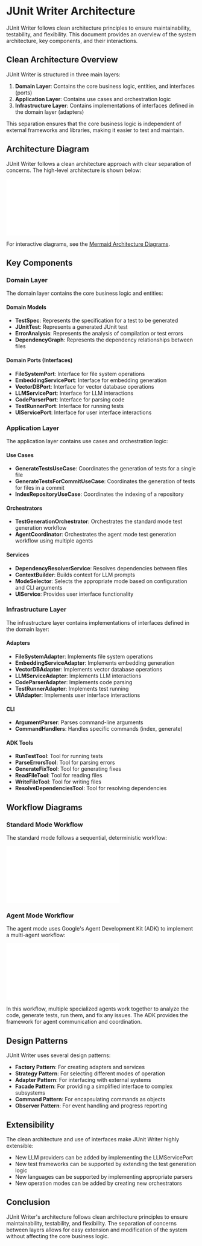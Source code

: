 # JUnit Writer Architecture

JUnit Writer follows clean architecture principles to ensure maintainability, testability, and flexibility. This document provides an overview of the system architecture, key components, and their interactions.

## Clean Architecture Overview

JUnit Writer is structured in three main layers:

1. **Domain Layer**: Contains the core business logic, entities, and interfaces (ports)
2. **Application Layer**: Contains use cases and orchestration logic
3. **Infrastructure Layer**: Contains implementations of interfaces defined in the domain layer (adapters)

This separation ensures that the core business logic is independent of external frameworks and libraries, making it easier to test and maintain.

## Architecture Diagram

JUnit Writer follows a clean architecture approach with clear separation of concerns. The high-level architecture is shown below:

![High-Level Architecture](diagrams/architecture_mermaid.md#high-level-architecture)

For interactive diagrams, see the [Mermaid Architecture Diagrams](diagrams/architecture_mermaid.md).

## Key Components

### Domain Layer

The domain layer contains the core business logic and entities:

#### Domain Models

- **TestSpec**: Represents the specification for a test to be generated
- **JUnitTest**: Represents a generated JUnit test
- **ErrorAnalysis**: Represents the analysis of compilation or test errors
- **DependencyGraph**: Represents the dependency relationships between files

#### Domain Ports (Interfaces)

- **FileSystemPort**: Interface for file system operations
- **EmbeddingServicePort**: Interface for embedding generation
- **VectorDBPort**: Interface for vector database operations
- **LLMServicePort**: Interface for LLM interactions
- **CodeParserPort**: Interface for parsing code
- **TestRunnerPort**: Interface for running tests
- **UIServicePort**: Interface for user interface interactions

### Application Layer

The application layer contains use cases and orchestration logic:

#### Use Cases

- **GenerateTestsUseCase**: Coordinates the generation of tests for a single file
- **GenerateTestsForCommitUseCase**: Coordinates the generation of tests for files in a commit
- **IndexRepositoryUseCase**: Coordinates the indexing of a repository

#### Orchestrators

- **TestGenerationOrchestrator**: Orchestrates the standard mode test generation workflow
- **AgentCoordinator**: Orchestrates the agent mode test generation workflow using multiple agents

#### Services

- **DependencyResolverService**: Resolves dependencies between files
- **ContextBuilder**: Builds context for LLM prompts
- **ModeSelector**: Selects the appropriate mode based on configuration and CLI arguments
- **UIService**: Provides user interface functionality

### Infrastructure Layer

The infrastructure layer contains implementations of interfaces defined in the domain layer:

#### Adapters

- **FileSystemAdapter**: Implements file system operations
- **EmbeddingServiceAdapter**: Implements embedding generation
- **VectorDBAdapter**: Implements vector database operations
- **LLMServiceAdapter**: Implements LLM interactions
- **CodeParserAdapter**: Implements code parsing
- **TestRunnerAdapter**: Implements test running
- **UIAdapter**: Implements user interface interactions

#### CLI

- **ArgumentParser**: Parses command-line arguments
- **CommandHandlers**: Handles specific commands (index, generate)

#### ADK Tools

- **RunTestTool**: Tool for running tests
- **ParseErrorsTool**: Tool for parsing errors
- **GenerateFixTool**: Tool for generating fixes
- **ReadFileTool**: Tool for reading files
- **WriteFileTool**: Tool for writing files
- **ResolveDependenciesTool**: Tool for resolving dependencies

## Workflow Diagrams

### Standard Mode Workflow

The standard mode follows a sequential, deterministic workflow:

![Standard Mode Workflow](diagrams/architecture_mermaid.md#standard-mode-workflow)

### Agent Mode Workflow

The agent mode uses Google's Agent Development Kit (ADK) to implement a multi-agent workflow:

![Agent Mode Workflow](diagrams/architecture_mermaid.md#agent-mode-workflow)

In this workflow, multiple specialized agents work together to analyze the code, generate tests, run them, and fix any issues. The ADK provides the framework for agent communication and coordination.

## Design Patterns

JUnit Writer uses several design patterns:

- **Factory Pattern**: For creating adapters and services
- **Strategy Pattern**: For selecting different modes of operation
- **Adapter Pattern**: For interfacing with external systems
- **Facade Pattern**: For providing a simplified interface to complex subsystems
- **Command Pattern**: For encapsulating commands as objects
- **Observer Pattern**: For event handling and progress reporting

## Extensibility

The clean architecture and use of interfaces make JUnit Writer highly extensible:

- New LLM providers can be added by implementing the LLMServicePort
- New test frameworks can be supported by extending the test generation logic
- New languages can be supported by implementing appropriate parsers
- New operation modes can be added by creating new orchestrators

## Conclusion

JUnit Writer's architecture follows clean architecture principles to ensure maintainability, testability, and flexibility. The separation of concerns between layers allows for easy extension and modification of the system without affecting the core business logic.
